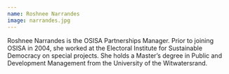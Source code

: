 ```yaml
---
name: Roshnee Narrandes
image: narrandes.jpg
---
```

Roshnee Narrandes is the OSISA Partnerships Manager. Prior to joining OSISA in 2004, she worked at the Electoral Institute for Sustainable Democracy on special projects. She holds a Master’s degree in Public and Development Management from the University of the Witwatersrand.
